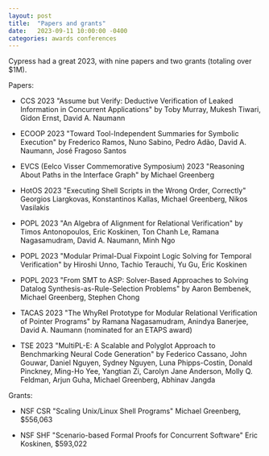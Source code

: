 ```yaml
---
layout: post
title:  "Papers and grants"
date:   2023-09-11 10:00:00 -0400
categories: awards conferences
---
```


Cypress had a great 2023, with nine papers and two grants (totaling over $1M).

Papers:

- CCS 2023 "Assume but Verify: Deductive Verification of Leaked Information in Concurrent Applications" by Toby Murray, Mukesh Tiwari, Gidon Ernst, David A. Naumann

- ECOOP 2023 "Toward Tool-Independent Summaries for Symbolic Execution" by Frederico Ramos, Nuno Sabino, Pedro Adão, David A. Naumann, José Fragoso Santos

- EVCS (Eelco Visser Commemorative Symposium) 2023 "Reasoning About Paths in the Interface Graph" by Michael Greenberg

- HotOS 2023 "Executing Shell Scripts in the Wrong Order, Correctly" Georgios Liargkovas, Konstantinos Kallas, Michael Greenberg, Nikos Vasilakis

- POPL 2023 "An Algebra of Alignment for Relational Verification" by Timos Antonopoulos, Eric Koskinen, Ton Chanh Le, Ramana Nagasamudram, David A. Naumann, Minh Ngo

- POPL 2023 "Modular Primal-Dual Fixpoint Logic Solving for Temporal Verification" by Hiroshi Unno, Tachio Terauchi, Yu Gu, Eric Koskinen

- POPL 2023 "From SMT to ASP: Solver-Based Approaches to Solving Datalog Synthesis-as-Rule-Selection Problems" by Aaron Bembenek, Michael Greenberg, Stephen Chong

- TACAS 2023 "The WhyRel Prototype for Modular Relational Verification of Pointer Programs" by Ramana Nagasamudram, Anindya Banerjee, David A. Naumann (nominated for an ETAPS award)

- TSE 2023 "MultiPL-E: A Scalable and Polyglot Approach to Benchmarking Neural Code Generation" by Federico Cassano, John Gouwar, Daniel Nguyen, Sydney Nguyen, Luna Phipps-Costin, Donald Pinckney, Ming-Ho Yee, Yangtian Zi, Carolyn Jane Anderson, Molly Q. Feldman, Arjun Guha, Michael Greenberg, Abhinav Jangda

Grants:

- NSF CSR "Scaling Unix/Linux Shell Programs" Michael Greenberg, $556,063

- NSF SHF "Scenario-based Formal Proofs for Concurrent Software" Eric Koskinen, $593,022
